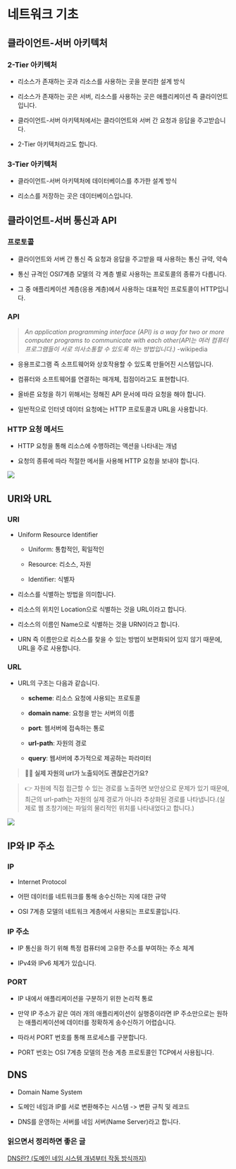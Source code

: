# 네트워크 기초

## 클라이언트-서버 아키텍처

### 2-Tier 아키텍처

- 리소스가 존재하는 곳과 리소스를 사용하는 곳을 분리한 설계 방식

- 리소스가 존재하는 곳은 서버, 리소스를 사용하는 곳은 애플리케이션 즉 클라이언트입니다.

- 클라이언트-서버 아키텍처에서는 클라이언트와 서버 간 요청과 응답을 주고받습니다.

- 2-Tier 아키텍처라고도 합니다.

### 3-Tier 아키텍처

- 클라이언트-서버 아키텍처에 데이터베이스를 추가한 설계 방식

- 리소스를 저장하는 곳은 데이터베이스입니다.

## 클라이언트-서버 통신과 API

### 프로토콜

- 클라이언트와 서버 간 통신 즉 요청과 응답을 주고받을 때 사용하는 통신 규약, 약속

- 통신 규격인 OSI7계층 모델의 각 계층 별로 사용하는 프로토콜의 종류가 다릅니다.

- 그 중 애플리케이션 계층(응용 계층)에서 사용하는 대표적인 프로토콜이 HTTP입니다.

### API

> _An application programming interface (API) is a way for two or more computer programs to communicate with each other(API는 여러 컴퓨터 프로그램들이 서로 의사소통할 수 있도록 하는 방법입니다.)_ -wikipedia

- 응용프로그램 즉 소프트웨어와 상호작용할 수 있도록 만들어진 시스템입니다.

- 컴퓨터와 소프트웨어를 연결하는 매개체, 접점이라고도 표현합니다.

- 올바른 요청을 하기 위해서는 정해진 API 문서에 따라 요청을 해야 합니다.

- 일반적으로 인터넷 데이터 요청에는 HTTP 프로토콜과 URL을 사용합니다.

### HTTP 요청 메서드

- HTTP 요청을 통해 리소스에 수행하려는 액션을 나타내는 개념

- 요청의 종류에 따라 적절한 메서들 사용해 HTTP 요청을 보내야 합니다.

![](https://miro.medium.com/max/1400/1*xJEUm1hUvxppvcjY14IKQA.jpeg)

## URI와 URL

### URI

- Uniform Resource Identifier

  - Uniform: 통합적인, 획일적인

  - Resource: 리소스, 자원

  - Identifier: 식별자

- 리소스를 식별하는 방법을 의미합니다.

- 리소스의 위치인 Location으로 식별하는 것을 URL이라고 합니다.

- 리소스의 이름인 Name으로 식별하는 것을 URN이라고 합니다.

- URN 즉 이름만으로 리소스를 찾을 수 있는 방법이 보편화되어 있지 않기 때문에, URL을 주로 사용합니다.

### URL

- URL의 구조는 다음과 같습니다.

  - **scheme**: 리소스 요청에 사용되는 프로토콜

  - **domain name**: 요청을 받는 서버의 이름

  - **port**: 웹서버에 접속하는 통로

  - **url-path**: 자원의 경로

  - **query**: 웹서버에 추가적으로 제공하는 파라미터

> **🙋‍♀️ 실제 자원의 url가 노출되어도 괜찮은건가요?**

> 👉 자원에 직접 접근할 수 있는 경로를 노출하면 보안상으로 문제가 있기 때문에, 최근의 url-path는 자원의 실제 경로가 아니라 추상화된 경로를 나타냅니다.(실제로 웹 초창기에는 파일의 물리적인 위치를 나타내었다고 합니다.)

![](https://developer.mozilla.org/en-US/docs/Learn/Common_questions/What_is_a_URL/mdn-url-all.png)

## IP와 IP 주소

### IP

- Internet Protocol

- 어떤 데이터를 네트워크를 통해 송수신하는 지에 대한 규약

- OSI 7계층 모델의 네트워크 계층에서 사용되는 프로토콜입니다.

### IP 주소

- IP 통신을 하기 위해 특정 컴퓨터에 고유한 주소를 부여하는 주소 체계

- IPv4와 IPv6 체계가 있습니다.

### PORT

- IP 내에서 애플리케이션을 구분하기 위한 논리적 통로

- 만약 IP 주소가 같은 여러 개의 애플리케이션이 실행중이라면 IP 주소만으로는 원하는 애플리케이션에 데이터를 정확하게 송수신하기 어렵습니다.

- 따라서 PORT 번호를 통해 프로세스를 구분합니다.

- PORT 번호는 OSI 7계층 모델의 전송 계층 프로토콜인 TCP에서 사용됩니다.

## DNS

- Domain Name System

- 도메인 네임과 IP를 서로 변환해주는 시스템 -> 변환 규칙 및 레코드

- DNS를 운영하는 서버를 네임 서버(Name Server)라고 합니다.

### 읽으면서 정리하면 좋은 글

[DNS란? (도메인 네임 시스템 개념부터 작동 방식까지)](https://hanamon.kr/dns%EB%9E%80-%EB%8F%84%EB%A9%94%EC%9D%B8-%EB%84%A4%EC%9E%84-%EC%8B%9C%EC%8A%A4%ED%85%9C-%EA%B0%9C%EB%85%90%EB%B6%80%ED%84%B0-%EC%9E%91%EB%8F%99-%EB%B0%A9%EC%8B%9D%EA%B9%8C%EC%A7%80/)
